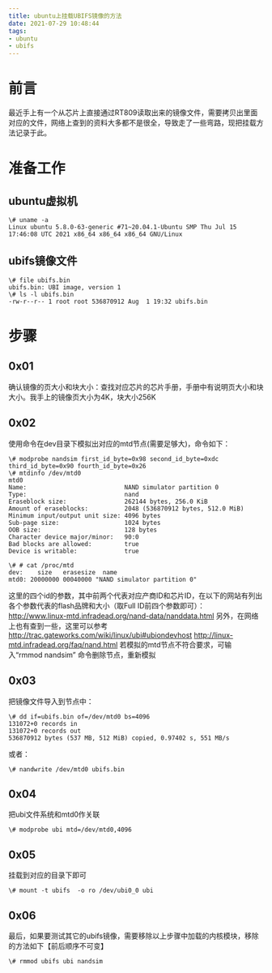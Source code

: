 ```yaml
---
title: ubuntu上挂载UBIFS镜像的方法
date: 2021-07-29 10:48:44
tags:
- ubuntu
- ubifs
---
```


# 前言
最近手上有一个从芯片上直接通过RT809读取出来的镜像文件，需要拷贝出里面对应的文件，网络上查到的资料大多都不是很全，导致走了一些弯路，现把挂载方法记录于此。

<!--more-->

# 准备工作

## ubuntu虚拟机

	\# uname -a
	Linux ubuntu 5.8.0-63-generic #71~20.04.1-Ubuntu SMP Thu Jul 15 17:46:08 UTC 2021 x86_64 x86_64 x86_64 GNU/Linux


## ubifs镜像文件

	\# file ubifs.bin
	ubifs.bin: UBI image, version 1
	\# ls -l ubifs.bin
	-rw-r--r-- 1 root root 536870912 Aug  1 19:32 ubifs.bin


# 步骤

## 0x01
确认镜像的页大小和块大小：查找对应芯片的芯片手册，手册中有说明页大小和块大小。我手上的镜像页大小为4K，块大小256K


## 0x02
使用命令在dev目录下模拟出对应的mtd节点(需要足够大)，命令如下：

	\# modprobe nandsim first_id_byte=0x98 second_id_byte=0xdc third_id_byte=0x90 fourth_id_byte=0x26
	\# mtdinfo /dev/mtd0
	mtd0
	Name:                           NAND simulator partition 0
	Type:                           nand
	Eraseblock size:                262144 bytes, 256.0 KiB
	Amount of eraseblocks:          2048 (536870912 bytes, 512.0 MiB)
	Minimum input/output unit size: 4096 bytes
	Sub-page size:                  1024 bytes
	OOB size:                       128 bytes
	Character device major/minor:   90:0
	Bad blocks are allowed:         true
	Device is writable:             true

	\# # cat /proc/mtd
	dev:    size   erasesize  name
	mtd0: 20000000 00040000 "NAND simulator partition 0"


这里的四个id的参数，其中前两个代表对应产商ID和芯片ID，在以下的网站有列出各个参数代表的flash品牌和大小（取Full ID前四个参数即可）：
<http://www.linux-mtd.infradead.org/nand-data/nanddata.html>
另外，在网络上也有查到一些，这里可以参考
<http://trac.gateworks.com/wiki/linux/ubi#ubiondevhost>
<http://linux-mtd.infradead.org/faq/nand.html>
若模拟的mtd节点不符合要求，可输入“rmmod nandsim” 命令删除节点，重新模拟

## 0x03
把镜像文件导入到节点中：

	\# dd if=ubifs.bin of=/dev/mtd0 bs=4096
	131072+0 records in
	131072+0 records out
	536870912 bytes (537 MB, 512 MiB) copied, 0.97402 s, 551 MB/s


或者：

	\# nandwrite /dev/mtd0 ubifs.bin


## 0x04
把ubi文件系统和mtd0作关联

	\# modprobe ubi mtd=/dev/mtd0,4096


## 0x05
挂载到对应的目录下即可

	\# mount -t ubifs  -o ro /dev/ubi0_0 ubi


## 0x06
最后，如果要测试其它的ubifs镜像，需要移除以上步骤中加载的内核模块，移除的方法如下【前后顺序不可变】

	\# rmmod ubifs ubi nandsim





